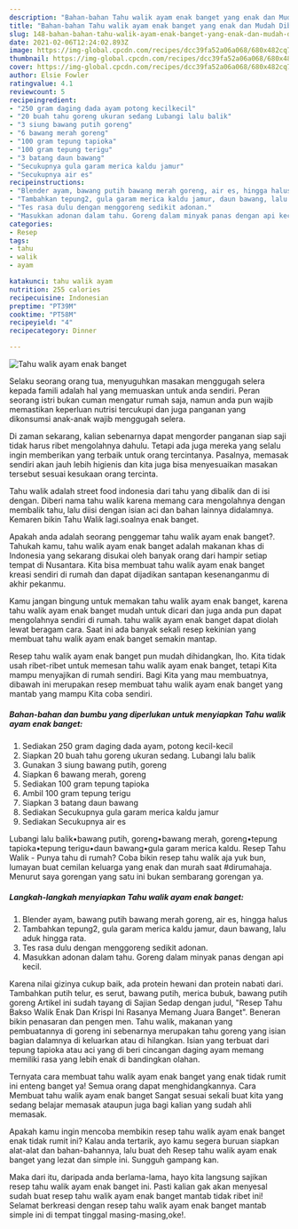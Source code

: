 ```yaml
---
description: "Bahan-bahan Tahu walik ayam enak banget yang enak dan Mudah Dibuat"
title: "Bahan-bahan Tahu walik ayam enak banget yang enak dan Mudah Dibuat"
slug: 148-bahan-bahan-tahu-walik-ayam-enak-banget-yang-enak-dan-mudah-dibuat
date: 2021-02-06T12:24:02.893Z
image: https://img-global.cpcdn.com/recipes/dcc39fa52a06a068/680x482cq70/tahu-walik-ayam-enak-banget-foto-resep-utama.jpg
thumbnail: https://img-global.cpcdn.com/recipes/dcc39fa52a06a068/680x482cq70/tahu-walik-ayam-enak-banget-foto-resep-utama.jpg
cover: https://img-global.cpcdn.com/recipes/dcc39fa52a06a068/680x482cq70/tahu-walik-ayam-enak-banget-foto-resep-utama.jpg
author: Elsie Fowler
ratingvalue: 4.1
reviewcount: 5
recipeingredient:
- "250 gram daging dada ayam potong kecilkecil"
- "20 buah tahu goreng ukuran sedang Lubangi lalu balik"
- "3 siung bawang putih goreng"
- "6 bawang merah goreng"
- "100 gram tepung tapioka"
- "100 gram tepung terigu"
- "3 batang daun bawang"
- "Secukupnya gula garam merica kaldu jamur"
- "Secukupnya air es"
recipeinstructions:
- "Blender ayam, bawang putih bawang merah goreng, air es, hingga halus"
- "Tambahkan tepung2, gula garam merica kaldu jamur, daun bawang, lalu aduk hingga rata."
- "Tes rasa dulu dengan menggoreng sedikit adonan."
- "Masukkan adonan dalam tahu. Goreng dalam minyak panas dengan api kecil."
categories:
- Resep
tags:
- tahu
- walik
- ayam

katakunci: tahu walik ayam 
nutrition: 255 calories
recipecuisine: Indonesian
preptime: "PT39M"
cooktime: "PT58M"
recipeyield: "4"
recipecategory: Dinner

---
```



![Tahu walik ayam enak banget](https://img-global.cpcdn.com/recipes/dcc39fa52a06a068/680x482cq70/tahu-walik-ayam-enak-banget-foto-resep-utama.jpg)

Selaku seorang orang tua, menyuguhkan masakan menggugah selera kepada famili adalah hal yang memuaskan untuk anda sendiri. Peran seorang istri bukan cuman mengatur rumah saja, namun anda pun wajib memastikan keperluan nutrisi tercukupi dan juga panganan yang dikonsumsi anak-anak wajib menggugah selera.

Di zaman  sekarang, kalian sebenarnya dapat mengorder panganan siap saji tidak harus ribet mengolahnya dahulu. Tetapi ada juga mereka yang selalu ingin memberikan yang terbaik untuk orang tercintanya. Pasalnya, memasak sendiri akan jauh lebih higienis dan kita juga bisa menyesuaikan masakan tersebut sesuai kesukaan orang tercinta. 

Tahu walik adalah street food indonesia dari tahu yang dibalik dan di isi dengan. Diberi nama tahu walik karena memang cara mengolahnya dengan membalik tahu, lalu diisi dengan isian aci dan bahan lainnya didalamnya. Kemaren bikin Tahu Walik lagi.soalnya enak banget.

Apakah anda adalah seorang penggemar tahu walik ayam enak banget?. Tahukah kamu, tahu walik ayam enak banget adalah makanan khas di Indonesia yang sekarang disukai oleh banyak orang dari hampir setiap tempat di Nusantara. Kita bisa membuat tahu walik ayam enak banget kreasi sendiri di rumah dan dapat dijadikan santapan kesenanganmu di akhir pekanmu.

Kamu jangan bingung untuk memakan tahu walik ayam enak banget, karena tahu walik ayam enak banget mudah untuk dicari dan juga anda pun dapat mengolahnya sendiri di rumah. tahu walik ayam enak banget dapat diolah lewat beragam cara. Saat ini ada banyak sekali resep kekinian yang membuat tahu walik ayam enak banget semakin mantap.

Resep tahu walik ayam enak banget pun mudah dihidangkan, lho. Kita tidak usah ribet-ribet untuk memesan tahu walik ayam enak banget, tetapi Kita mampu menyajikan di rumah sendiri. Bagi Kita yang mau membuatnya, dibawah ini merupakan resep membuat tahu walik ayam enak banget yang mantab yang mampu Kita coba sendiri.

<!--inarticleads1-->

##### Bahan-bahan dan bumbu yang diperlukan untuk menyiapkan Tahu walik ayam enak banget:

1. Sediakan 250 gram daging dada ayam, potong kecil-kecil
1. Siapkan 20 buah tahu goreng ukuran sedang. Lubangi lalu balik
1. Gunakan 3 siung bawang putih, goreng
1. Siapkan 6 bawang merah, goreng
1. Sediakan 100 gram tepung tapioka
1. Ambil 100 gram tepung terigu
1. Siapkan 3 batang daun bawang
1. Sediakan Secukupnya gula garam merica kaldu jamur
1. Sediakan Secukupnya air es


Lubangi lalu balik•bawang putih, goreng•bawang merah, goreng•tepung tapioka•tepung terigu•daun bawang•gula garam merica kaldu. Resep Tahu Walik - Punya tahu di rumah? Coba bikin resep tahu walik aja yuk bun, lumayan buat cemilan keluarga yang enak dan murah saat #dirumahaja. Menurut saya gorengan yang satu ini bukan sembarang gorengan ya. 

<!--inarticleads2-->

##### Langkah-langkah menyiapkan Tahu walik ayam enak banget:

1. Blender ayam, bawang putih bawang merah goreng, air es, hingga halus
1. Tambahkan tepung2, gula garam merica kaldu jamur, daun bawang, lalu aduk hingga rata.
1. Tes rasa dulu dengan menggoreng sedikit adonan.
1. Masukkan adonan dalam tahu. Goreng dalam minyak panas dengan api kecil.


Karena nilai gizinya cukup baik, ada protein hewani dan protein nabati dari. Tambahkan putih telur, es serut, bawang putih, merica bubuk, bawang putih goreng Artikel ini sudah tayang di Sajian Sedap dengan judul, &#34;Resep Tahu Bakso Walik Enak Dan Krispi Ini Rasanya Memang Juara Banget&#34;. Beneran bikin penasaran dan pengen men. Tahu walik, makanan yang pembuatannya di goreng ini sebenarnya merupakan tahu goreng yang isian bagian dalamnya di keluarkan atau di hilangkan. Isian yang terbuat dari tepung tapioka atau aci yang di beri cincangan daging ayam memang memiliki rasa yang lebih enak di bandingkan olahan. 

Ternyata cara membuat tahu walik ayam enak banget yang enak tidak rumit ini enteng banget ya! Semua orang dapat menghidangkannya. Cara Membuat tahu walik ayam enak banget Sangat sesuai sekali buat kita yang sedang belajar memasak ataupun juga bagi kalian yang sudah ahli memasak.

Apakah kamu ingin mencoba membikin resep tahu walik ayam enak banget enak tidak rumit ini? Kalau anda tertarik, ayo kamu segera buruan siapkan alat-alat dan bahan-bahannya, lalu buat deh Resep tahu walik ayam enak banget yang lezat dan simple ini. Sungguh gampang kan. 

Maka dari itu, daripada anda berlama-lama, hayo kita langsung sajikan resep tahu walik ayam enak banget ini. Pasti kalian gak akan menyesal sudah buat resep tahu walik ayam enak banget mantab tidak ribet ini! Selamat berkreasi dengan resep tahu walik ayam enak banget mantab simple ini di tempat tinggal masing-masing,oke!.

